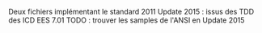 Deux fichiers implémentant le standard 2011 Update 2015 : issus des TDD des ICD EES 7.01
TODO : trouver les samples de l'ANSI en Update 2015
